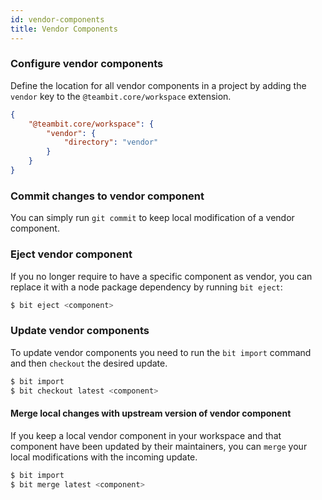 ```yaml
---
id: vendor-components
title: Vendor Components
---
```


### Configure vendor components

Define the location for all vendor components in a project by adding the `vendor` key to the `@teambit.core/workspace` extension.

```json
{
    "@teambit.core/workspace": {
        "vendor": {
            "directory": "vendor"
        }
    }
}
```

### Commit changes to vendor component

You can simply run `git commit` to keep local modification of a vendor component.

### Eject vendor component

If you no longer require to have a specific component as vendor, you can replace it with a node package dependency by running `bit eject`:

```sh
$ bit eject <component>
```

### Update vendor components

To update vendor components you need to run the `bit import` command and then `checkout` the desired update.

```sh
$ bit import
$ bit checkout latest <component>
```

#### Merge local changes with upstream version of vendor component

If you keep a local vendor component in your workspace and that component have been updated by their maintainers, you can `merge` your local modifications with the incoming update.

```sh
$ bit import
$ bit merge latest <component>
```
